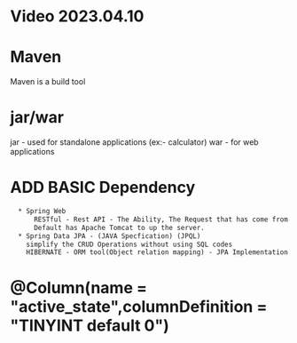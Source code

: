 # Video 2023.04.10
# Maven
  Maven is a build tool
# jar/war 
  jar - used for standalone applications (ex:- calculator)
  war - for web applications

# ADD BASIC Dependency
```txt
  * Spring Web
      RESTful - Rest API - The Ability, The Request that has come from the Front-end       and returned to the Front-end again.
      Default has Apache Tomcat to up the server.
  * Spring Data JPA - (JAVA Specfication) (JPQL)
    simplify the CRUD Operations without using SQL codes
    HIBERNATE - ORM tool(Object relation mapping) - JPA Implementation - java object and database mapping
```
# @Column(name = "active_state",columnDefinition = "TINYINT default 0")



